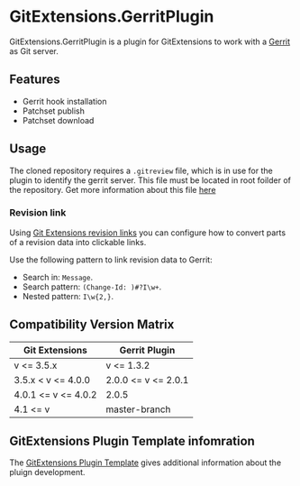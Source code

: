 # GitExtensions.GerritPlugin

GitExtensions.GerritPlugin is a plugin for GitExtensions to work with a [Gerrit](https://www.gerritcodereview.com/) as Git server.

## Features

* Gerrit hook installation
* Patchset publish
* Patchset download

## Usage

The cloned repository requires a `.gitreview` file, which is in use for the plugin to identify the gerrit server.
This file must be located in root foilder of the repository.
Get more information about this file [here](https://docs.openstack.org/infra/git-review/installation.html#gitreview-file-format)

### Revision link

Using [Git Extensions revision links](https://git-extensions-documentation.readthedocs.io/settings.html#git-extensions-revision-links) you can configure how to convert parts of a revision data into clickable links.

Use the following pattern to link revision data to Gerrit:
* Search in: `Message`.
* Search pattern: `(Change-Id: )#?I\w+`.
* Nested pattern: `I\w{2,}`.

## Compatibility Version Matrix

| Git Extensions      | Gerrit Plugin       |
|---------------------|---------------------|
| v <= 3.5.x          | v <= 1.3.2          |
| 3.5.x < v <= 4.0.0  | 2.0.0 <= v <= 2.0.1 |
| 4.0.1 <= v <= 4.0.2 | 2.0.5               |
| 4.1 <= v            | master-branch       |

## GitExtensions Plugin Template infomration

The [GitExtensions Plugin Template](https://github.com/gitextensions/gitextensions.plugintemplate) gives additional information about the pluign development.
